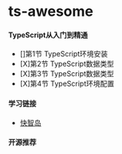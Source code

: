# ts-awesome
#### TypeScript从入门到精通
- []第1节 TypeScript环境安装
- [X]第2节 TypeScript数据类型
- [X]第3节 TypeScript数据类型
- [X]第4节 TypeScript环境配置
#### 学习链接
- [快智岛](https://xunzhaotech.gitee.io/kuaizhidao/)
#### 开源推荐


